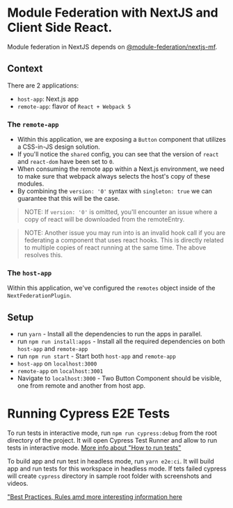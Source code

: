 # Module Federation with NextJS and Client Side React.

Module federation in NextJS depends on [@module-federation/nextjs-mf](https://www.npmjs.com/package/@module-federation/nextjs-mf).

## Context

There are 2 applications:

- `host-app`: Next.js app
- `remote-app`: flavor of `React + Webpack 5`

### The `remote-app`

- Within this application, we are exposing a `Button` component that utilizes a CSS-in-JS design solution.
- If you'll notice the `shared` config, you can see that the version of `react` and `react-dom` have been set to `0`.
- When consuming the remote app within a Next.js environment, we need to make sure that webpack always selects the host's copy of these modules.
- By combining the `version: '0'` syntax with `singleton: true` we can guarantee that this will be the case.

> NOTE: If `version: '0'` is omitted, you'll encounter an issue where a copy of react will be downloaded from the remoteEntry.

> NOTE: Another issue you may run into is an invalid hook call if you are federating a component that uses react hooks. This is directly related to multiple copies of react running at the same time. The above resolves this.

### The `host-app`

Within this application, we've configured the `remotes` object inside of the `NextFederationPlugin`.

## Setup

- run `yarn` - Install all the dependencies to run the apps in parallel.
- run `npm run install:apps` - Install all the required dependencies on both `host-app` and `remote-app`
- run `npm run start` - Start both `host-app` and `remote-app`
- `host-app` on `localhost:3000`
- `remote-app` on `localhost:3001`
- Navigate to `localhost:3000` - Two Button Component should be visible, one from remote and another from host app.

# Running Cypress E2E Tests

To run tests in interactive mode, run  `npm run cypress:debug` from the root directory of the project. It will open Cypress Test Runner and allow to run tests in interactive mode. [More info about "How to run tests"](../../cypress/README.md#how-to-run-tests)

To build app and run test in headless mode, run `yarn e2e:ci`. It will build app and run tests for this workspace in headless mode. If tets failed cypress will create `cypress` directory in sample root folder with screenshots and videos.

["Best Practices, Rules amd more interesting information here](../../cypress/README.md)
